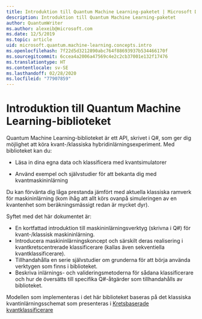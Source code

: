 ```yaml
---
title: Introduktion till Quantum Machine Learning-paketet | Microsoft Docs
description: Introduktion till Quantum Machine Learning-paketet
author: QuantumWriter
ms.author: alexeib@microsoft.com
ms.date: 12/5/2019
ms.topic: article
uid: microsoft.quantum.machine-learning.concepts.intro
ms.openlocfilehash: 7f22d5d3212890abc764f88693937b534466170f
ms.sourcegitcommit: 6ccea4a2006a47569c4e2c2cb37001e132f17476
ms.translationtype: HT
ms.contentlocale: sv-SE
ms.lasthandoff: 02/28/2020
ms.locfileid: "77907859"
---
```

# <a name="introduction-to-the-quantum-machine-learning-library"></a>Introduktion till Quantum Machine Learning-biblioteket

Quantum Machine Learning-biblioteket är ett API, skrivet i Q#, som ger dig möjlighet att köra kvant-/klassiska hybridinlärningsexperiment. Med biblioteket kan du:

- Läsa in dina egna data och klassificera med kvantsimulatorer

- Använd exempel och självstudier för att bekanta dig med kvantmaskininlärning

Du kan förvänta dig låga prestanda jämfört med aktuella klassiska ramverk för maskininlärning (kom ihåg att allt körs ovanpå simuleringen av en kvantenhet som beräkningsmässigt redan är mycket dyr).

Syftet med det här dokumentet är:

- En kortfattad introduktion till maskininlärningsverktyg (skrivna i Q\#) för kvant-/klassisk maskininlärning.
- Introducera maskininlärningskoncept och särskilt deras realisering i kvantkretscentrerade klassificerare (kallas även sekventiella kvantklassificerare).
- Tillhandahålla en serie självstudier om grunderna för att börja använda verktygen som finns i biblioteket.
- Beskriva inlärnings- och valideringsmetoderna för sådana klassificerare och hur de översätts till specifika Q\#-åtgärder som tillhandahålls av biblioteket.

Modellen som implementeras i det här biblioteket baseras på det klassiska kvantinlärningsschemat som presenteras i [Kretsbaserade kvantklassificerare](https://arxiv.org/abs/1804.00633)
